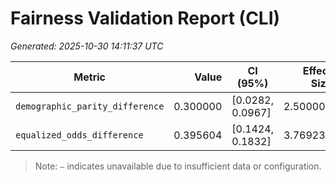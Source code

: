 # Fairness Validation Report (CLI)

_Generated: 2025-10-30 14:11:37 UTC_

| Metric | Value | CI (95%) | Effect Size | n_per_group |
|---|---:|---|---:|---|
| `demographic_parity_difference` | 0.300000 | [0.0282, 0.0967] | 2.500000 | {"A": 98, "B": 62, "C": 40} |
| `equalized_odds_difference` | 0.395604 | [0.1424, 0.1832] | 3.769231 | {"A": 98, "B": 62, "C": 40} |

> Note: `—` indicates unavailable due to insufficient data or configuration.